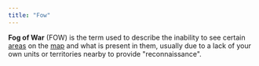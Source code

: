 ```yaml
---
title: "Fow"
---
```


**Fog of War** (FOW) is the term used to describe the inability to see
certain
[areas](/index.php?title=Areas&action=edit&redlink=1 "Areas (page does not exist)")
on the
[map](/index.php?title=Map&action=edit&redlink=1 "Map (page does not exist)")
and what is present in them, usually due to a lack of your own units or
territories nearby to provide "reconnaissance".
